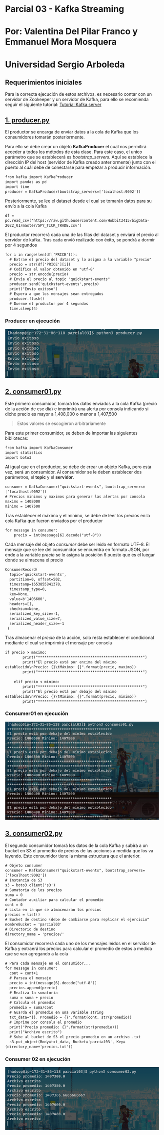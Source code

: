 # Parcial 03 - Kafka Streaming
# Por: Valentina Del Pilar Franco y Emmanuel Mora Mosquera
# Universidad Sergio Arboleda

## Requerimientos iniciales
Para la correcta ejecución de estos archivos, es necesario contar con un servidor de Zookeeper y un servidor de Kafka, para ello
se recomienda seguir el siguiente tutorial: [Tutorial Kafka server](https://kafka.apache.org/quickstart)

## [1. producer.py](https://github.com/Hobbit3415/bigData-2022_01/blob/master/corte3/parcial03/producer.py)
El productor se encarga de enviar datos a la cola de Kafka que los consumidores tomarán posteriormente.

Para ello se debe crear un objeto **KafkaProducer** el cual nos permitirá acceder a todos los métodos
de esta clase. Para este caso, el unico parámetro que se establecerá es *bootstrap_servers*. Aquí se establece
la dirección IP del host (servidor de Kafka creado anteriormente) junto con el puerto al cuál debe de conectarse para 
empezar a producir información.

```python3
from kafka import KafkaProducer
import pandas as pd
import time
producer = KafkaProducer(bootstrap_servers=['localhost:9092'])
```
Posteriormente, se lee el dataset desde el cual se tomarán datos para su envío a la cola Kafka
```python3
df = pd.read_csv('https://raw.githubusercontent.com/Hobbit3415/bigData-2022_01/master/SPY_TICK_TRADE.csv')
```
El productor recorrerá cada una de las filas del dataset y enviará el precio al servidor de kafka. Tras cada envió
realizado con éxito, se pondrá a dormir por 4 segundos
```python3
for i in range(len(df['PRICE'])):
  # Extrae el precio del dataset y lo asigna a la variable "precio"
  precio = str(df['PRICE'][i])
  # Codifica el valor obtenido en "utf-8"
  precio = str.encode(precio)
  # Envia el precio al topic "quickstart-events"
  producer.send('quickstart-events',precio)
  print("Envio exitoso")
  # Espera a que los mensajes sean entregados
  producer.flush()
  # Duerme el productor por 4 segundos
  time.sleep(4)
```
### Producer en ejecución

![Ejecución del productor](capturas/producer.png)

## [2. consumer01.py](https://github.com/Hobbit3415/bigData-2022_01/blob/master/corte3/parcial03/consumer01.py)

Este primero consumidor, tomará los datos enviados a la cola Kafka (precio de la acción de ese día) e imprimirá
una alerta por consola indicando si dicho precio es mayor a 1,408,000 o menor a 1,407,500
> Estos valores se escogieron arbitrariamente

Para este primer consumidor, se deben de importar las siguientes bibliotecas:
```python3
from kafka import KafkaConsumer
import statistics
import boto3
```
Al igual que en el productor, se debe de crear un objeto Kafka, pero esta vez, será un consumidor.
Al consumidor se le deben establecer dos parámetros, el **topic** y el **servidor**.
```python3
consumer = KafkaConsumer("quickstart-events", bootstrap_servers=['localhost:9092'])
# Precios minimos y maximos para generar las alertas por consola
maximo = 1408000
minimo = 1407500
```
Tras establecer el máximo y el mínimo, se debe de leer los precios en la cola Kafka que fueron
enviados por el productor
```python3
for message in consumer:
    precio = int(message[6].decode("utf-8"))
```
Cada mensaje del objeto *consumer* debe ser leido en formato UTF-8.
El mensaje que se lee del consumidor se encuentra en formato JSON, por ende a la variable *precio* se le asigna
la posición 6 puesto que es el luegar donde se almacena el precio
```JSONNasPython
ConsumerRecord(
  topic='quickstart-events',
  partition=0, offset=502, 
  timestamp=1653855841378, 
  timestamp_type=0, 
  key=None, 
  value=b'1406600', 
  headers=[], 
  checksum=None, 
  serialized_key_size=-1, 
  serialized_value_size=7, 
  serialized_header_size=-1
 )
```
Tras almacenar el *precio* de la acción, solo resta establecer el condicional mediante el cual
se imprimirá el mensaje por consola
```python3
if precio > maximo:
        print("************************************************")
        print("El precio está por encima del máximo establecido\nPrecio: {}\tMáximo: {}".format(precio, maximo))
        print("************************************************")

    elif precio < minimo:
        print("************************************************")
        print("El precio está por debajo del mínimo establecido\nPrecio: {}\tMínimo: {}".format(precio, minimo))
        print("************************************************")
```
### Consumer01 en ejecución

![Ejecución de consumer01.py](capturas/consumer01.png)

## [3. consumer02.py](https://github.com/Hobbit3415/bigData-2022_01/blob/master/corte3/parcial03/consumer02.py)
El segundo consumidor tomará los datos de la cola Kafka y subirá a un bucket en S3 el promedio de precios de las acciones
a medida que los va layendo. Este consumidor tiene la misma estructura que el anterior.
```python3
# Objeto consumer
consumer = KafkaConsumer("quickstart-events", bootstrap_servers=['localhost:9092'])
# Instancia de S3
s3 = boto3.client('s3')
# Sumatoria de los precios
suma = 0
# Contador auxiliar para calcular el promedio
cont = 0
# Lista en la que se almacenaran los precios
precios = list()
# Bucket de destino (debe de cambiarse para replicar el ejercicio"
nombreBucket = 'parcial03'
# Directorio de destino
directory_name = 'precios/'
```

El consumidor recorrerá cada uno de los mensajes leídos en el servidor de Kafka y extraerá
los precios para calcular el promedio de estos a medida que se van agregando a la cola
```python3
# Para cada mensaje en el consumidor...
for message in consumer:
  cont = cont+1
  # Parsea el mensaje
  precio = int(message[6].decode("utf-8"))
  precios.append(precio)
  # Realiza la sumatoria
  suma = suma + precio
  # Calcula el promedio
  promedio = suma/cont
  # Guarda el promedio en una variable string
  txt_data="{}. Promedio = {}".format(cont, str(promedio))
  # Imprime por consola el promedio
  print("Precio promedio: {}".format(str(promedio)))
  print("Archivo escrito")
  # Sube al bucket de S3 el precio promedio en un archivo .txt
  s3.put_object(Body=txt_data, Bucket='parcial03', Key=(directory_name+'precios.txt'))
```
### Consumer 02 en ejecución

![Ejecución de consumer 02](capturas/consumer02.png)
